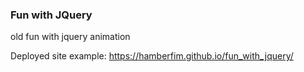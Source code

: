### Fun with JQuery
old fun with jquery animation

Deployed site example:
https://hamberfim.github.io/fun_with_jquery/
